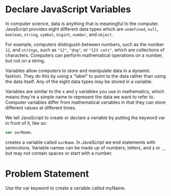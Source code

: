 # Declare JavaScript Variables
In computer science, data is anything that is meaningful to the computer. JavaScript provides eight different data types which are ```undefined```, ```null```, ```boolean```, ```string```, ```symbol```, ```bigint```, ```number```, and ```object```.

For example, computers distinguish between numbers, such as the number ```12```, and ```strings```, such as ```"12"```, ```"dog"```, or ```"123 cats"```, which are collections of characters. Computers can perform mathematical operations on a number, but not on a string.

Variables allow computers to store and manipulate data in a dynamic fashion. They do this by using a "label" to point to the data rather than using the data itself. Any of the eight data types may be stored in a variable.

Variables are similar to the x and y variables you use in mathematics, which means they're a simple name to represent the data we want to refer to. Computer variables differ from mathematical variables in that they can store different values at different times.

We tell JavaScript to create or declare a variable by putting the keyword var in front of it, like so:
```javascript
var ourName;
```
creates a variable called ```ourName```. In JavaScript we end statements with semicolons. Variable names can be made up of numbers, letters, and ```$``` or ```_```, but may not contain spaces or start with a number.

# Problem Statement
Use the var keyword to create a variable called myName.
